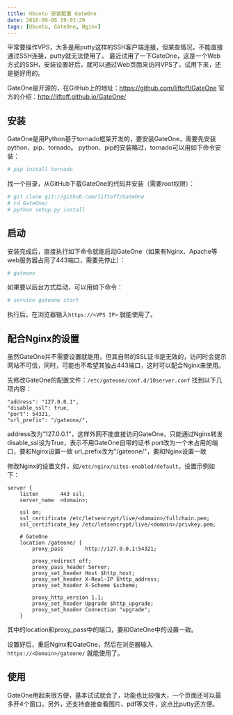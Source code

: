 ```yaml
---
title: Ubuntu 安装配置 GateOne
date: 2016-09-06 19:03:29
tags: [Ubuntu, GateOne, Nginx]
---
```

平常要操作VPS，大多是用putty这样的SSH客户端连接，但某些情况，不能直接通过SSH连接，putty就无法使用了。
最近试用了一下GateOne，这是一个Web方式的SSH，安装设置好后，就可以通过Web页面来访问VPS了，试用下来，还是挺好用的。

GateOne是开源的，在GitHub上的地址：<https://github.com/liftoff/GateOne>
官方的介绍：<http://liftoff.github.io/GateOne/>

## 安装
GateOne是用Python基于tornado框架开发的，要安装GateOne，需要先安装python、pip、tornado。
python、pip的安装略过，tornado可以用如下命令安装：
``` bash
# pip install tornado
```

找一个目录，从GitHub下载GateOne的代码并安装（需要root权限）：
``` bash
# git clone git://github.com/liftoff/GateOne
# cd GateOne/
# python setup.py install
```

## 启动
安装完成后，直接执行如下命令就能启动GateOne（如果有Nginx、Apache等web服务器占用了443端口，需要先停止）：
``` bash
# gateone
```
如果要以后台方式启动，可以用如下命令：
``` bash
# service gateone start
```

执行后，在浏览器输入`https://<VPS IP>` 就能使用了。

## 配合Nginx的设置
虽然GateOne并不需要设置就能用，但其自带的SSL证书是无效的，访问时会提示网站不可信，同时，可能也不希望其独占443端口，这时可以配合Nginx来使用。

先修改GateOne的配置文件：`/etc/gateone/conf.d/10server.conf`
找到以下几项内容：
``` text
"address": "127.0.0.1",		
"disable_ssl": true,
"port": 54321,
"url_prefix": "/gateone/",
```
address改为"127.0.0.1"，这样外网不能直接访问GateOne，只能通过Nginx转发
disable_ssl设为True，表示不用GateOne自带的证书
port改为一个未占用的端口，要和Nginx设置一致
url_prefix改为"/gateone/"，要和Nginx设置一致

修改Nginx的设置文件，如`/etc/nginx/sites-enabled/default`，设置示例如下：
``` text
server {
    listen       443 ssl;
    server_name  <domain>;
	
	ssl on;
    ssl_certificate /etc/letsencrypt/live/<domain>/fullchain.pem;
    ssl_certificate_key /etc/letsencrypt/live/<domain>/privkey.pem;	

    # GateOne
    location /gateone/ {
        proxy_pass       http://127.0.0.1:54321;

        proxy_redirect off;
        proxy_pass_header Server;
        proxy_set_header Host $http_host;
        proxy_set_header X-Real-IP $http_address;
        proxy_set_header X-Scheme $scheme;

        proxy_http_version 1.1;
        proxy_set_header Upgrade $http_upgrade;
        proxy_set_header Connection "upgrade";
    }	
```
其中的location和proxy_pass中的端口，要和GateOne中的设置一致。

设置好后，重启Nginx和GateOne，然后在浏览器输入`https://<Domain>/gateone/` 就能使用了。

## 使用
GateOne用起来很方便，基本试试就会了，功能也比较强大，一个页面还可以最多开4个窗口，另外，还支持直接查看图片、pdf等文件，这点比putty还方便。
